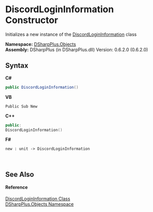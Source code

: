 # DiscordLoginInformation Constructor 
 

Initializes a new instance of the <a href="65d205e1-5290-6eb2-861a-b01555b0142a">DiscordLoginInformation</a> class

**Namespace:**&nbsp;<a href="b70db947-75ff-488f-5245-350c6ca1e522">DSharpPlus.Objects</a><br />**Assembly:**&nbsp;DSharpPlus (in DSharpPlus.dll) Version: 0.6.2.0 (0.6.2.0)

## Syntax

**C#**<br />
``` C#
public DiscordLoginInformation()
```

**VB**<br />
``` VB
Public Sub New
```

**C++**<br />
``` C++
public:
DiscordLoginInformation()
```

**F#**<br />
``` F#
new : unit -> DiscordLoginInformation
```

<br />

## See Also


#### Reference
<a href="65d205e1-5290-6eb2-861a-b01555b0142a">DiscordLoginInformation Class</a><br /><a href="b70db947-75ff-488f-5245-350c6ca1e522">DSharpPlus.Objects Namespace</a><br />
